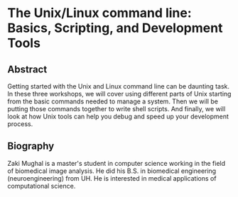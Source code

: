 # The Unix/Linux command line: Basics, Scripting, and Development Tools

## Abstract

Getting started with the Unix and Linux command line can be
daunting task. In these three workshops, we will cover using different
parts of Unix starting from the basic commands needed to manage a
system. Then we will be putting those commands together to write shell
scripts.  And finally, we will look at how Unix tools can help you debug
and speed up your development process.

## Biography

Zaki Mughal is a master's student in computer science working in the field of
biomedical image analysis. He did his B.S. in biomedical engineering
(neuroengineering) from UH. He is interested in medical applications of
computational science.

